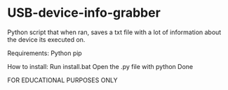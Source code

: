 # USB-device-info-grabber
Python script that when ran, saves a txt file with a lot of information about the device its executed on.

Requirements:
Python
pip

How to install:
Run install.bat
Open the .py file with python
Done

FOR EDUCATIONAL PURPOSES ONLY
